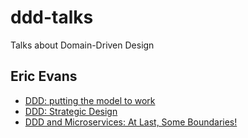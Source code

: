 # ddd-talks
Talks about Domain-Driven Design

## Eric Evans
- [DDD: putting the model to work](https://www.infoq.com/presentations/model-to-work-evans/)
- [DDD: Strategic Design](https://www.infoq.com/presentations/strategic-design-evans/)
- [DDD and Microservices: At Last, Some Boundaries!](https://www.infoq.com/presentations/ddd-microservices-2016/)

